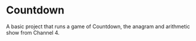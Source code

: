 # Countdown
A basic project that runs a game of Countdown, the anagram and arithmetic show from Channel 4. 
